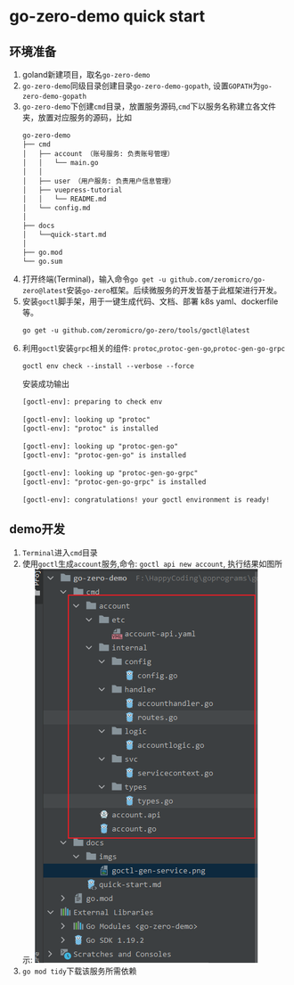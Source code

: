 # go-zero-demo quick start
## 环境准备
1. goland新建项目，取名`go-zero-demo`
2. `go-zero-demo`同级目录创建目录`go-zero-demo-gopath`, 设置`GOPATH`为`go-zero-demo-gopath`
3. `go-zero-demo`下创建`cmd`目录，放置服务源码,`cmd`下以服务名称建立各文件夹，放置对应服务的源码，比如
    ```shell
    go-zero-demo
    ├── cmd
    │   ├── account （账号服务: 负责账号管理）
    │   │   └── main.go
    │   │
    │   ├── user （用户服务: 负责用户信息管理）
    │   ├── vuepress-tutorial
    │   │   └── README.md
    │   └── config.md
    │
    ├── docs
    │   └──quick-start.md
    │
    ├── go.mod
    └── go.sum
    ```
4. 打开终端(Terminal)，输入命令`go get -u github.com/zeromicro/go-zero@latest`安装`go-zero`框架。后续微服务的开发皆基于此框架进行开发。
5. 安装`goctl`脚手架，用于一键生成代码、文档、部署 k8s yaml、dockerfile 等。
    ```
    go get -u github.com/zeromicro/go-zero/tools/goctl@latest
    ```
6. 利用`goctl`安装`grpc`相关的组件: `protoc`,`protoc-gen-go`,`protoc-gen-go-grpc`
    ```
    goctl env check --install --verbose --force
    ```
    安装成功输出
    ```
    [goctl-env]: preparing to check env

    [goctl-env]: looking up "protoc"
    [goctl-env]: "protoc" is installed

    [goctl-env]: looking up "protoc-gen-go"
    [goctl-env]: "protoc-gen-go" is installed

    [goctl-env]: looking up "protoc-gen-go-grpc"
    [goctl-env]: "protoc-gen-go-grpc" is installed

    [goctl-env]: congratulations! your goctl environment is ready!
    ```

## demo开发
1. `Terminal`进入`cmd`目录
2. 使用`goctl`生成`account`服务,命令: `goctl api new account`, 执行结果如图所示:
    ![](./imgs/goctl-gen-service.png)
3. `go mod tidy`下载该服务所需依赖